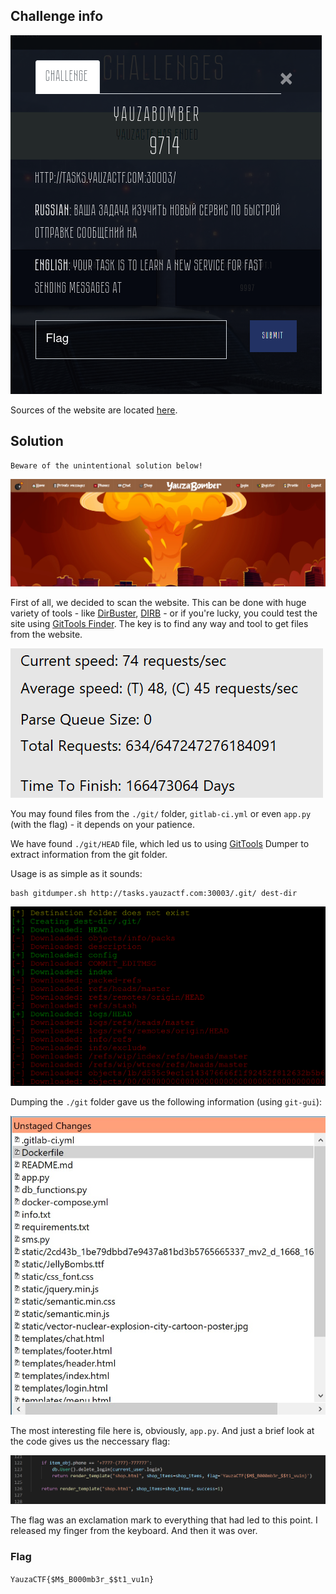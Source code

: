 ## Challenge info

![](task-sources/task.png)

Sources of the website are located [here](./site-sources).

## Solution

```
Beware of the unintentional solution below!
```

![](images/01-design.png)

First of all, we decided to scan the website. This can be done with huge variety of tools - like [DirBuster](https://sourceforge.net/projects/dirbuster/), [DIRB](http://dirb.sourceforge.net/) - or if you're lucky, you could test the site using [GitTools Finder](https://github.com/internetwache/GitTools). The key is to find any way and tool to get files from the website.

![](images/02-brute.png)

You may found files from the `./git/` folder, `gitlab-ci.yml` or even `app.py` (with the flag) - it depends on your patience.

We have found `./git/HEAD` file, which led us to using [GitTools](https://github.com/internetwache/GitTools) Dumper to extract information from the git folder. 

Usage is as simple as it sounds:

```
bash gitdumper.sh http://tasks.yauzactf.com:30003/.git/ dest-dir
```

![](images/03-dumped-files.png)

Dumping the `./git` folder gave us the following information (using `git-gui`):

![](images/04-git-info.png)

The most interesting file here is, obviously, `app.py`. And just a brief look at the code gives us the neccessary flag:

![](images/05-code-flag.png)

The flag was an exclamation mark to everything that had led to this point. I released my finger from the keyboard. And then it was over.

### Flag

`YauzaCTF{$M$_B000mb3r_$$t1_vu1n}`